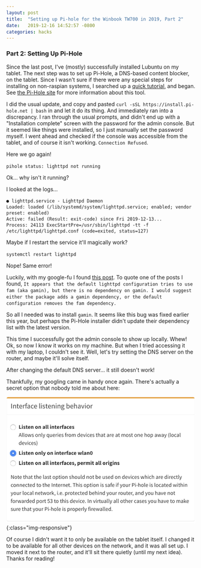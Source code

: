 ```yaml
---
layout: post
title:  "Setting up Pi-hole for the Winbook TW700 in 2019, Part 2"
date:   2019-12-16 14:52:57 -0800
categories: hacks
---
```


### Part 2: Setting Up Pi-Hole

Since the last post, I've (mostly) successfully installed Lubuntu on my tablet. The next step was to set up Pi-Hole, a DNS-based content blocker, on the tablet. Since I wasn't sure if there were any special steps for installing on non-raspian systems, I searched up a [quick tutorial](https://www.linuxincluded.com/install-pi-hole-on-ubuntu/), and began. See [the Pi-Hole site](https://pi-hole.net/) for more information about this tool.

I did the usual update, and copy and pasted `curl -sSL https://install.pi-hole.net | bash` in and let it do its thing. And immediately ran into a discrepancy. I ran through the usual prompts, and didn't end up with a "Installation complete" screen with the password for the admin console. But it seemed like things were installed, so I just manually set the password myself. I went ahead and checked if the console was accessible from the tablet, and of course it isn't working. `Connection Refused`.

Here we go again!

`pihole status: lighttpd not running`

Ok... why isn't it running?

I looked at the logs...

```
● lighttpd.service - Lighttpd Daemon
Loaded: loaded (/lib/systemd/system/lighttpd.service; enabled; vendor preset: enabled)
Active: failed (Result: exit-code) since Fri 2019-12-13...
Process: 24113 ExecStartPre=/usr/sbin/lighttpd -tt -f /etc/lighttpd/lighttpd.conf (code=exited, status=127)
```

Maybe if I restart the service it'll magically work?

`systemctl restart lighttpd`

Nope! Same error!

Luckily, with my google-fu I found [this post](https://discourse.pi-hole.net/t/lighttpd-does-not-start/6207/11).
To quote one of the posts I found, `It appears that the default lighttpd configuration tries to use fam (aka gamin), but there is no dependency on gamin. I would suggest either the package adds a gamin dependency, or the default configuration removes the fam dependency.`

So all I needed was to install `gamin`. It seems like this bug was fixed earlier this year, but perhaps the Pi-Hole installer didn't update their dependency list with the latest version.

This time I successfully got the admin console to show up locally. Whew! Ok, so now I know it works on my machine. But when I tried accessing it with my laptop, I couldn't see it. Well, let's try setting the DNS server on the router, and maybe it'll solve itself.

After changing the default DNS server... it still doesn't work!

Thankfully, my googling came in handy once again. There's actually a secret option that nobody told me about here:

![the default option](/assets/2019/pihole-settings.jpg){:class="img-responsive"}

Of course I didn't want it to only be available on the tablet itself. I changed it to be available for all other devices on the network, and it was all set up. I moved it next to the router, and it'll sit there quietly (until my next idea). Thanks for reading!

